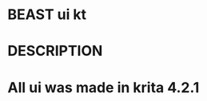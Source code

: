 BEAST ui kt
===========
# DESCRIPTION
All ui was made in krita  4.2.1
=================================
